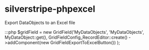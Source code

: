silverstripe-phpexcel
=====================

Export DataObjects to an Excel file

:::php
	$gridField = new GridField('MyDataObjects', 'MyDataObjects', MyDataObject::get(), 
			GridFieldConfig_RecordEditor::create()
			->addComponent(new GridFieldExportToExcelButton())
		);
